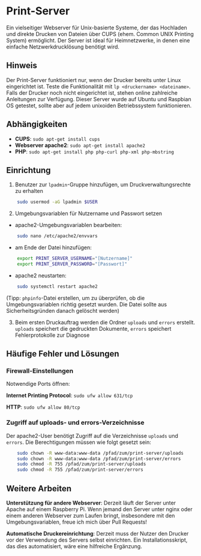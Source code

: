 # Print-Server
Ein vielseitiger Webserver für Unix-basierte Systeme, der das Hochladen und direkte Drucken von Dateien über CUPS (ehem. Common UNIX Printing System) ermöglicht. Der Server ist ideal für Heimnetzwerke, in denen eine einfache Netzwerkdrucklösung benötigt wird.

## Hinweis
Der Print-Server funktioniert nur, wenn der Drucker bereits unter Linux eingerichtet ist. Teste die Funktionalität mit `lp <druckername> <dateiname>`. Falls der Drucker noch nicht eingerichtet ist, stehen online zahlreiche Anleitungen zur Verfügung. Dieser Server wurde auf Ubuntu und Raspbian OS getestet, sollte aber auf jedem unixoiden Betriebssystem funktionieren. 

## Abhängigkeiten
- **CUPS**: `sudo apt-get install cups`
- **Webserver apache2**: `sudo apt-get install apache2`
- **PHP**: `sudo apt-get install php php-curl php-xml php-mbstring`

## Einrichtung
1. Benutzer zur `lpadmin`-Gruppe hinzufügen, um Druckverwaltungsrechte zu erhalten
```bash
    sudo usermod -aG lpadmin $USER
```

2. Umgebungsvariablen für Nutzername und Passwort setzen

- apache2-Umgebungsvariablen bearbeiten:
```bash
    sudo nano /etc/apache2/envvars
```

- am Ende der Datei hinzufügen:
```bash
    export PRINT_SERVER_USERNAME="[Nutzername]"
    export PRINT_SERVER_PASSWORD="[Passwort]"
```

- apache2 neustarten:
```bash
    sudo systemctl restart apache2
```

(Tipp: ```phpinfo```-Datei erstellen, um zu überprüfen, ob die Umgebungsvariablen richtig gesetzt wurden. Die Datei sollte aus Sicherheitsgründen danach gelöscht werden)

3. Beim ersten Druckauftrag werden die Ordner `uploads` und `errors` erstellt. `uploads` speichert die gedruckten Dokumente, `errors` speichert Fehlerprotokolle zur Diagnose

## Häufige Fehler und Lösungen

### Firewall-Einstellungen
Notwendige Ports öffnen:

**Internet Printing Protocol**: `sudo ufw allow 631/tcp`

**HTTP**: `sudo ufw allow 80/tcp`

### Zugriff auf uploads- und errors-Verzeichnisse
Der apache2-User benötigt Zugriff auf die Verzeichnisse `uploads` und `errors`. Die Berechtigungen müssen wie folgt gesetzt sein:

```bash
    sudo chown -R www-data:www-data /pfad/zum/print-server/uploads
    sudo chown -R www-data:www-data /pfad/zum/print-server/errors
    sudo chmod -R 755 /pfad/zum/print-server/uploads
    sudo chmod -R 755 /pfad/zum/print-server/errors
```

## Weitere Arbeiten
**Unterstützung für andere Webserver**: Derzeit läuft der Server unter Apache auf einem Raspberry Pi. Wenn jemand den Server unter nginx oder einem anderen Webserver zum Laufen bringt, insbesondere mit den Umgebungsvariablen, freue ich mich über Pull Requests!

**Automatische Druckereinrichtung**: Derzeit muss der Nutzer den Drucker vor der Verwendung des Servers selbst einrichten. Ein Installationsskript, das dies automatisiert, wäre eine hilfreiche Ergänzung.